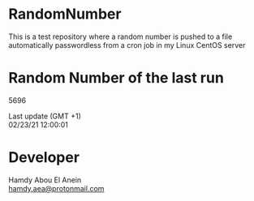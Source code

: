 # RandomNumber    
This is a test repository where a random number is pushed to a file automatically passwordless from a cron job in my Linux CentOS server    
# Random Number of the last run   
5696
      
Last update (GMT +1)    
02/23/21 12:00:01
# Developer    
Hamdy Abou El Anein   
hamdy.aea@protonmail.com
